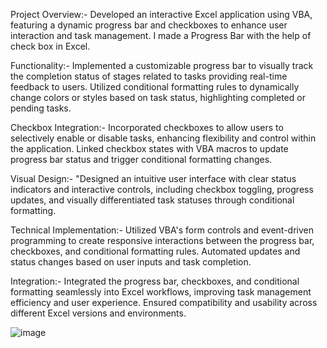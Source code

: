 Project Overview:-
Developed an interactive Excel application using VBA, featuring a dynamic progress bar and checkboxes to enhance user interaction and task management. I made a Progress Bar with the help of check box in Excel.

Functionality:- 
Implemented a customizable progress bar to visually track the completion status of stages related to tasks providing real-time feedback to users. Utilized conditional formatting rules to dynamically change colors or styles based on task status, highlighting completed or pending tasks.

Checkbox Integration:-
Incorporated checkboxes to allow users to selectively enable or disable tasks, enhancing flexibility and control within the application. Linked checkbox states with VBA macros to update progress bar status and trigger conditional formatting changes.

Visual Design:- "Designed an intuitive user interface with clear status indicators and interactive controls, including checkbox toggling, progress updates, and visually differentiated task statuses through conditional formatting.

Technical Implementation:-
Utilized VBA's form controls and event-driven programming to create responsive interactions between the progress bar, checkboxes, and conditional formatting rules. Automated updates and status changes based on user inputs and task completion.

Integration:- 
Integrated the progress bar, checkboxes, and conditional formatting seamlessly into Excel workflows, improving task management efficiency and user experience. Ensured compatibility and usability across different Excel versions and environments.

![image](https://github.com/user-attachments/assets/45a6a45a-4cfe-4f23-b008-af69e91d59b0)
